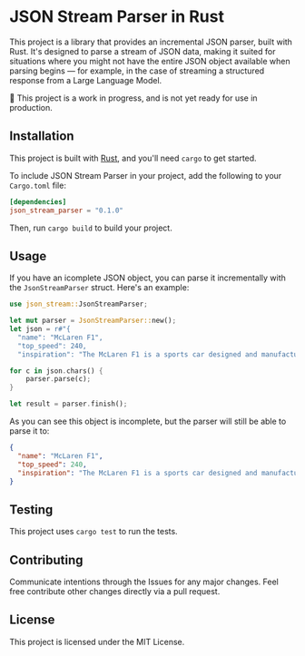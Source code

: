 # JSON Stream Parser in Rust

This project is a library that provides an incremental JSON parser, built with Rust. It's designed to parse a stream of JSON data, making it suited for situations where you might not have the entire JSON object available when parsing begins — for example, in the case of streaming a structured response from a Large Language Model.

🚨 This project is a work in progress, and is not yet ready for use in production.

## Installation

This project is built with [Rust](https://www.rust-lang.org/), and you'll need `cargo` to get started.

To include JSON Stream Parser in your project, add the following to your `Cargo.toml` file:

```toml
[dependencies]
json_stream_parser = "0.1.0"
```

Then, run `cargo build` to build your project.

## Usage

If you have an icomplete JSON object, you can parse it incrementally with the `JsonStreamParser` struct. Here's an example:

```rust
use json_stream::JsonStreamParser;

let mut parser = JsonStreamParser::new();
let json = r#"{
  "name": "McLaren F1",
  "top_speed": 240,
  "inspiration": "The McLaren F1 is a sports car designed and manufactured by British automobile manufacturer McLaren Cars and powe"#

for c in json.chars() {
    parser.parse(c);
}

let result = parser.finish();
```

As you can see this object is incomplete, but the parser will still be able to parse it to:

```json
{
  "name": "McLaren F1",
  "top_speed": 240,
  "inspiration": "The McLaren F1 is a sports car designed and manufactured by British automobile manufacturer McLaren Cars and powe"
}
```

## Testing

This project uses `cargo test` to run the tests.

## Contributing

Communicate intentions through the Issues for any major changes. Feel free contribute other changes directly via a pull request.

## License

This project is licensed under the MIT License.
